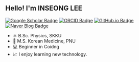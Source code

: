 ## Hello! I'm INSEONG LEE


[![Google Scholar Badge](https://img.shields.io/badge/-Google%20Scholar-4285F4?style=flat-square&logo=Google-Scholar&logoColor=white&link=https://scholar.google.com/citations?user=GeOAGbwAAAAJ)](https://scholar.google.com/citations?user=GeOAGbwAAAAJ) [![ORCID Badge](https://img.shields.io/badge/-ORCID-A6CE39?style=flat-square&logo=ORCID&logoColor=white&link=https://orcid.org/0000-0002-7423-0090)](https://orcid.org/0000-0002-7423-0090) [![GitHub.io Badge](https://img.shields.io/badge/-GitHub.io-181717?style=flat-square&logo=GitHub&logoColor=white&link=https://inseong101.github.io)](https://inseong101.github.io) [![Naver Blog Badge](https://img.shields.io/badge/-Naver%20Blog-03C75A?style=flat-square&logo=Naver&logoColor=white&link=https://blog.naver.com/pnu_kmed)](https://blog.naver.com/pnu_kmed)


- ⚛️ B.Sc. Physics, SKKU
- 🌿 M.S. Korean Medicine, PNU 
- 💻 Beginner in Coidng
- 📈 I enjoy learning new technology.
